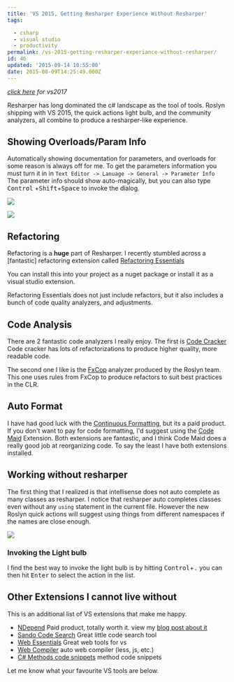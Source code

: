 ```yaml
---
title: 'VS 2015, Getting Resharper Experience Without Resharper'
tags:

  - csharp
  - visual studio
  - productivity
permalink: /vs-2015-getting-resharper-experiance-without-resharper/
id: 46
updated: '2015-09-14 10:55:00'
date: 2015-08-09T14:25:49.000Z
---
```


*[click here](/VS-2017-best-extensions-on-launch/) for vs2017*

Resharper has long dominated the c# landscape as the tool of tools. Roslyn shipping with VS 2015, the quick actions light bulb, and the community analyzers, all combine to produce a resharper-like experience.
<!-- more -->
## Showing Overloads/Param Info

Automatically showing documentation for parameters, and overloads for some reason is always off for me. To get the parameters information you must turn it in in `Text Editor -> Lanuage -> General -> Parameter Info` The parameter info should show auto-magically, but you can also type <kbd>Control</kbd> +<kbd>Shift</kbd>+<kbd>Space</kbd> to invoke the dialog.

![](/content/images/2015/08/paramInfoExample.png)

![](/content/images/2015/08/paramInfoSetting.PNG)

## Refactoring


Refactoring is a **huge** part of Resharper. I recently stumbled across a [fantastic] refactoring extension called [Refactoring Essentials](http://vsrefactoringessentials.com/)

You can install this into your project as a nuget package or install it as a visual studio extension.

Refactoring Essentials does not just include refactors, but it also includes a bunch of code quality analyzers, and adjustments.

## Code Analysis

There are 2 fantastic code analyzers I really enjoy. The first is [Code Cracker](http://code-cracker.github.io/) Code cracker has lots of refactorizations to produce higher quality, more readable code.

The second one I like is the [FxCop](https://www.nuget.org/packages/Microsoft.CodeAnalysis.FxCopAnalyzers/) analyzer produced by the Roslyn team. This one uses rules from FxCop to produce refactors to suit best practices in the CLR.

## Auto Format

I have had good luck with the [Continuous Formatting](https://vlasovstudio.com/continuous-formatting/), but its a paid product. If you don't want to pay for code formatting, I'd suggest using the [Code Maid](http://www.codemaid.net/) Extension. Both extensions are fantastic, and I think Code Maid does a really good job at reorganizing code. To say the least I have both extensions installed.

## Working without resharper


The first thing that I realized is that intellisense does not auto complete as many classes as resharper. I notice that resharper auto completes classes even without any `using` statement in the current file. However the new Roslyn quick actions will suggest using things from different namespaces if the names are close enough.

![](/content/images/2015/08/usingStatementExample.png)

### Invoking the Light bulb

I find the best way to invoke the light bulb is by hitting <kbd>Control</kbd>+<kbd>.</kbd> you can then hit <kbd>Enter</kbd> to select the action in the list.

## Other Extensions I cannot live without

This is an additional list of VS extensions that make me happy.

* [NDepend](http://www.ndepend.com/) Paid product, totally worth it. view my [blog post about it](/must-have-tool-ndepend/)
* [Sando Code Search](https://visualstudiogallery.msdn.microsoft.com/06f39a31-20ce-408c-afee-8a02b484db1c) Great little code search tool
* [Web Essentials](http://vswebessentials.com/) Great web tools for vs
* [Web Compiler](https://visualstudiogallery.msdn.microsoft.com/3b329021-cd7a-4a01-86fc-714c2d05bb6c) auto web compiler (less, js, etc.)
* [C# Methods code snippets](https://visualstudiogallery.msdn.microsoft.com/d4e9939d-baac-43d4-bece-960eb57e02c1) method code snippets


Let me know what your favourite VS tools are below.
